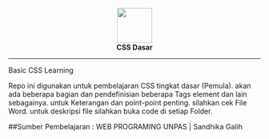 <p align="center">
<img src="https://upload.wikimedia.org/wikipedia/commons/thumb/d/d5/CSS3_logo_and_wordmark.svg/1200px-CSS3_logo_and_wordmark.svg.png" width="70">
  <br>
  <b>CSS Dasar</b>
</p>
<hr>
Basic CSS Learning

Repo ini digunakan untuk pembelajaran CSS tingkat dasar (Pemula).
akan ada beberapa bagian dan pendefinisian beberapa Tags element dan lain sebagainya.
untuk Keterangan dan point-point penting. silahkan cek File Word. untuk deskripsi file
silahkan buka code di setiap Folder.

##Sumber Pembelajaran : WEB PROGRAMING UNPAS | Sandhika Galih

<!--
**** ada 3 cara menggunakan CSS ****

1. Embed |secara umum embed adalah cara yang dipakai dengan cara menuliskan css dalam struktur head <head> <style> h1 { font-size: 20px; color : lightblue; font-family: arial;} </style> </head>

2. Inline |Inline adalah cara yang tidak umum dipakai. namun cara di dapat dipakai dengan cara menambahkan atribut CSS (Style="") kedalam element yang akan kita Masukan properti CSS. contoh
   <h1 style="color: lightblue; font-family: arial; font-size: 20px;"> </h1>

3.External |Cara ini adalah cara yang sangat sering dipakai. secara umum cara ini dapat digunakan dengan cara menggabungkan file .CSS kedalam html kita. kita bisa mendeklarasikan CSS dari sumber exeternal dengan cara menuliskan <link rel="stylesheet" href="DIR/FILE.CSS">. yang dimana DIR/FILE.CSS memiliki atribut-atribut CSS yang siap di pakai!.

**** Font styling ****

beberapa atribut yang sering digunakan dalam css antara lain adalah :
font-family: NAMA-FONT;             |untuk mendenifisikan font yang akan dipakai
font-size: UKURAN-SATUAN-PX;        |untuk mendenifisikan ukuran font
font-weight: NORMAL-BOLD-ETC;       |untuk mendenifisikan Ketebalan font
font-variant: NORMAL-SMALL-ETC;     |untuk mendenifisikan kecil atau besarnya suatu huruf didalam font
font-style: ITALIC-NORMAL-ETC;      |untuk mendenifisikan style dari font tersebut apakah italic? dsb
line-height : UKURAN-SATUAN-EM;     |untuk mendenifisikan aturan spasi antar baris

-->
